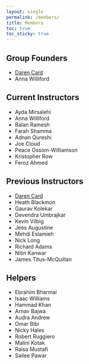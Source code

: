 ```yaml
---
layout: single
permalink: /members/
title: Members
toc: true
toc_sticky: true
---
```

## Group Founders

* [Daren Card](https://www.darencard.net)
* Anna Williford

<!--[Previous board members]({{ site.baseurl }}/prior_board/)-->

## Current Instructors

* Ayda Mirsalehi
* Anna Williford
* Balan Ramesh
* Farah Shamma
* Adnan Qureshi
* Joe Cloud
* Peace Ossom-Williamson
* Kristopher Row
* Feroz Ahmed


## Previous Instructors

* [Daren Card](https://www.darencard.net)
* Heath Blackmon
* Gaurav Kolekar
* Devendra Umbrajkar
* Kevin Vilbig
* Jees Augustine
* Mehdi Eslamieh
* Nick Long
* Richard Adams
* Nitin Kanwar
* James Titus-McQuillan

## Helpers

* Ebrahim Bharmal
* Isaac Williams
* Hammad Khan
* Arnav Bajwa
* Audra Andrew
* Omar Bibi
* Nicky Hales
* Robert Ruggiero
* Malini Kotak
* Raisa Mustafi
* Sailee Pawar
